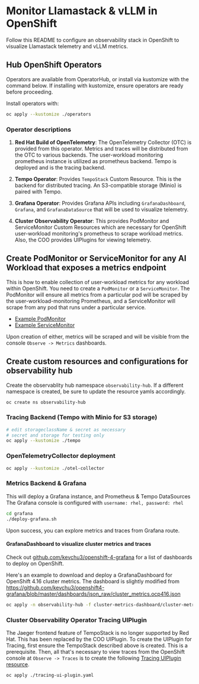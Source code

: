 # Monitor Llamastack & vLLM in OpenShift

Follow this README to configure an observability stack in OpenShift to visualize Llamastack telemetry and vLLM metrics.

## Hub OpenShift Operators

Operators are available from OperatorHub, or install via kustomize with the command below.
If installing with kustomize, ensure operators are ready before proceeding.

Install operators with:

```bash
oc apply --kustomize ./operators
```

### Operator descriptions

1. **Red Hat Build of OpenTelemetry**: The OpenTelemetry Collector (OTC) is provided from this operator.
Metrics and traces will be distributed from the OTC to various backends. The user-workload monitoring
prometheus instance is utilized as prometheus backend. Tempo is deployed and is the tracing backend.

2. **Tempo Operator**: Provides `TempoStack` Custom Resource. This is the backend for distributed tracing. An S3-compatible storage (Minio) is paired with Tempo.

3. **Grafana Operator**: Provides Grafana APIs including `GrafanaDashboard`, `Grafana`, and `GrafanaDataSource` that will be used to visualize telemetry.

4. **Cluster Observability Operator**: This provides PodMonitor and ServiceMonitor Custom Resources which are necessary for OpenShift user-workload
monitoring's prometheus to scrape workload metrics. Also, the COO provides UIPlugins for viewing telemetry. 

## Create PodMonitor or ServiceMonitor for any AI Workload that exposes a metrics endpoint

This is how to enable collection of user-workload metrics for any workload within OpenShift. You need to create a `PodMonitor` or a `ServiceMonitor`.
The PodMonitor will ensure all metrics from a particular pod will be scraped by the user-workload-monitoring Prometheus, and a ServiceMonitor will
scrape from any pod that runs under a particular service.

* [Example PodMonitor](./podmonitor-example.yaml)
* [Example ServiceMonitor](./servicemonitor-example.yaml)

Upon creation of either, metrics will be scraped and will be visible from the console `Observe -> Metrics` dashboards.

## Create custom resources and configurations for observability hub

Create the observablity hub namespace `observability-hub`. If a different namespace is created, be sure to update the resource yamls accordingly.

```bash
oc create ns observability-hub
```

### Tracing Backend (Tempo with Minio for S3 storage)

```bash
# edit storageclassName & secret as necessary
# secret and storage for testing only
oc apply --kustomize ./tempo
```

### OpenTelemetryCollector deployment

```bash
oc apply --kustomize ./otel-collector
```

### Metrics Backend & Grafana 

This will deploy a Grafana instance, and Prometheus & Tempo DataSources
The Grafana console is configured with `username: rhel, password: rhel`

```bash
cd grafana
./deploy-grafana.sh
```
Upon success, you can explore metrics and traces from Grafana route.

#### GrafanaDashboard to visualize cluster metrics and traces

Check out [github.com/kevchu3/openshift-4-grafana](https://github.com/kevchu3/openshift4-grafana/tree/master/dashboards/crds) for a list of
dashboards to deploy on OpenShift.

Here's an example to download and deploy a GrafanaDashboard for OpenShift 4.16 cluster metrics.
The dashboard is slightly modified from https://github.com/kevchu3/openshift4-grafana/blob/master/dashboards/json_raw/cluster_metrics.ocp416.json

```bash
oc apply -n observability-hub -f cluster-metrics-dashboard/cluster-metrics.yaml 
```

### Cluster Observability Operator Tracing UIPlugin

The Jaeger frontend feature of TempoStack is no longer supported by Red Hat. This has been replaced by the COO UIPlugin. To create the UIPlugin for
Tracing, first ensure the TempoStack described above is created. This is a prerequisite. Then, all that's necessary to view traces from
the OpenShift console at `Observe -> Traces` is to create the following [Tracing UIPlugin resource](./tracing-ui-plugin.yaml). 

```bash
oc apply ./tracing-ui-plugin.yaml
```

